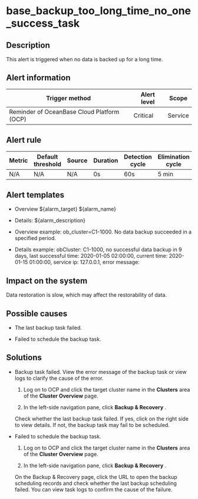 base_backup_too_long_time_no_one_success_task
==================================================================



Description
--------------------------------

This alert is triggered when no data is backed up for a long time.

Alert information
--------------------------------------



|               Trigger method               | Alert level |  Scope  |
|--------------------------------------------|-------------|---------|
| Reminder of OceanBase Cloud Platform (OCP) | Critical    | Service |



Alert rule
-------------------------------



| Metric | Default threshold | Source | Duration | Detection cycle | Elimination cycle |
|--------|-------------------|--------|----------|-----------------|-------------------|
| N/A    | N/A               | N/A    | 0s       | 60s             | 5 min             |



Alert templates
------------------------------------

* Overview \${alarm_target} ${alarm_name}



* Details: ${alarm_description}



* Overview example: ob_cluster=C1-1000. No data backup succeeded in a specified period.



* Details example: obCluster: C1-1000, no successful data backup in 9 days, last successful time: 2020-01-05 02:00:00, current time: 2020-01-15 01:00:00, service ip: 127.0.0.1, error message:






Impact on the system
-----------------------------------------

Data restoration is slow, which may affect the restorability of data.

Possible causes
------------------------------------

* The last backup task failed.



* Failed to schedule the backup task.






Solutions
------------------------------

* Backup task failed. View the error message of the backup task or view logs to clarify the cause of the error.

  1. Log on to OCP and click the target cluster name in the **Clusters** area of the **Cluster Overview** page.



  2. In the left-side navigation pane, click **Backup \& Recovery** .






  Check whether the last backup task failed. If yes, click on the right side to view details. If not, the backup task may fail to be scheduled.


* Failed to schedule the backup task.

  1. Log on to OCP and click the target cluster name in the **Clusters** area of the **Cluster Overview** page.



  2. In the left-side navigation pane, click **Backup \& Recovery** .






  On the Backup \& Recovery page, click the URL to open the backup scheduling records and check whether the last backup scheduling failed. You can view task logs to confirm the cause of the failure.
